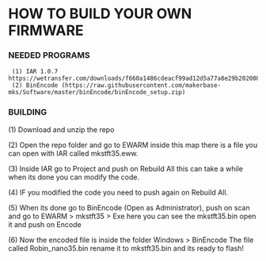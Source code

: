 # HOW TO BUILD YOUR OWN FIRMWARE

### NEEDED PROGRAMS

     (1) IAR 1.0.7 https://wetransfer.com/downloads/f660a1486cdeacf99ad12d5a77a8e29b20200812083359/f5d9ecbb9873b12d163addf1fcfa98f920200812083414/ec5732
     (2) BinEncode (https://raw.githubusercontent.com/makerbase-mks/Software/master/binEncode/binEncode_setup.zip)
     
### BUILDING
 (1) Download and unzip the repo
 
 (2) Open the repo folder and go to EWARM inside this map there is a file you can open with IAR called mkstft35.eww.
 
 (3) Inside IAR go to Project and push on Rebuild All this can take a while when its done you can modify the code. 
 
 (4) IF you modified the code you need to push again on Rebuild All.
 
 (5) When its done go to BinEncode (Open as Administrator), push on scan and go to EWARM > mkstft35 > Exe here you can see the mkstft35.bin open it and push on Encode
 
 (6) Now the encoded file is inside the folder Windows > BinEncode The file called Robin_nano35.bin rename it to mkstft35.bin and its ready to flash!
